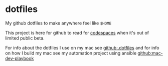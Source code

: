 # dotfiles
My github dotfiles to make anywhere feel like `$HOME`

This project is here for github to read for [codespaces](https://github.blog/2020-05-06-new-from-satellite-2020-github-codespaces-github-discussions-securing-code-in-private-repositories-and-more/#codespaces) when it's out of limited public beta.

For info about the dotfiles I use on my mac see [github:.dotfiles](https://github.com/ckr/.dotfiles) and for info on how I build my mac see my automation project using ansible [github:mac-dev-playbook](https://github.com/ckr/mac-dev-playbook)

